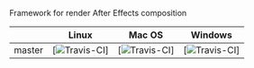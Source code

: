 Framework for render After Effects composition

|         | Linux  | Mac OS | Windows |
| ------- | ------ | ------ | ------- |
| master  | [![Travis-CI](https://travis-ci.org/irov/libmovie.svg?branch=master)] | [![Travis-CI](https://travis-ci.org/irov/libmovie.svg?branch=master)] | [![Travis-CI](https://travis-ci.org/irov/libmovie.svg?branch=master)] |